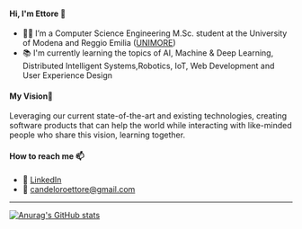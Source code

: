 #### Hi, I'm Ettore 👋

- 👨‍🎓 I’m a Computer Science Engineering M.Sc. student at the University of Modena and Reggio Emilia ([UNIMORE](https://international.unimore.it/))
- 📚 I'm currently learning the topics of AI, Machine & Deep Learning, Distributed Intelligent Systems,Robotics, IoT, Web Development and User Experience Design

####  My Vision🌄
Leveraging our current state-of-the-art and existing technologies, creating software products that can help the world while interacting with like-minded people who share this vision, learning together.

#### How to reach me 📫
- 👥 [LinkedIn](https://www.linkedin.com/in/ettore-candeloro-900081162/)
- 📧 candeloroettore@gmail.com

---

[![Anurag's GitHub stats](https://github-readme-stats.vercel.app/api?username=e-candeloro)](https://github.com/anuraghazra/github-readme-stats)
